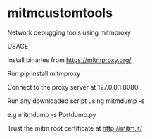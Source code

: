 # mitmcustomtools


Network debugging tools using mitmproxy

USAGE

Install binaries from https://mitmproxy.org/

Run pip install mitmproxy

Connect to the proxy server at 127.0.0.1:8080

Run any downloaded script using mitmdump -s

e.g mitmdump -s Portdump.py 

Trust the mitm root certificate at http://mitm.it/

